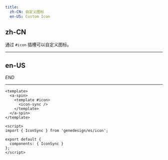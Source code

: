 ```yaml
title:
  zh-CN: 自定义图标
  en-US: Custom Icon
```

## zh-CN

通过 `#icon` 插槽可以自定义图标。

---

## en-US

$END$

---

```vue
<template>
  <a-spin>
    <template #icon>
      <icon-sync />
    </template>
  </a-spin>
</template>

<script>
import { IconSync } from 'genedesign/es/icon';

export default {
  components: { IconSync }
};
</script>
```
